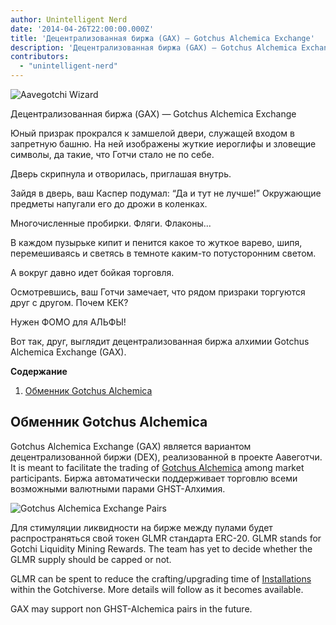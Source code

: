 ```yaml
---
author: Unintelligent Nerd
date: '2014-04-26T22:00:00.000Z'
title: 'Децентрализованная биржа (GAX) — Gotchus Alchemica Exchange'
description: 'Децентрализованная биржа (GAX) — Gotchus Alchemica Exchange'
contributors:
  - "unintelligent-nerd"
---
```


<div class="headerImageContainer">
<img class="headerImage" src="/gotchus-alchemica-exchange/wizard-aavegotchi.gif" alt="Aavegotchi Wizard">
<p class="headerImageText">Децентрализованная биржа (GAX) — Gotchus Alchemica Exchange</p>
</div>

Юный призрак прокрался к замшелой двери, служащей входом в запретную башню. На ней изображены жуткие иероглифы и зловещие символы, да такие, что Готчи стало не по себе.

Дверь скрипнула и отворилась, приглашая внутрь.

Зайдя в дверь, ваш Каспер подумал: “Да и тут не лучше!” Окружающие предметы напугали его до дрожи в коленках.

Многочисленные пробирки. Фляги. Флаконы...

В каждом пузырьке кипит и пенится какое то жуткое варево, шипя, перемешиваясь и светясь в темноте каким-то потусторонним светом.

А вокруг давно идет бойкая торговля.

Осмотревшись, ваш Готчи замечает, что рядом призраки торгуются друг с другом. Почем КЕК?

Нужен ФОМО для АЛЬФЫ!

Вот так, друг, выглядит децентрализованная биржа алхимии Gotchus Alchemica Exchange (GAX).

<div class="contentsBox">

**Содержание**

<ol>
<li><a href=#gotchus-alchemica-exchange>Обменник Gotchus Alchemica</a></li>
</ol>

</div>

## Обменник Gotchus Alchemica

Gotchus Alchemica Exchange (GAX) является вариантом децентрализованной биржи (DEX), реализованной в проекте Аавеготчи. It is meant to facilitate the trading of [Gotchus Alchemica](/gotchiverse#gotchus-alchemica) among market participants. Биржа автоматически поддерживает торговлю всеми возможными валютными парами GHST-Алхимия.

<img class="bodyImage" src="/gotchus-alchemica-exchange/gotchus-alchemica-exchange-pairs.png" alt="Gotchus Alchemica Exchange Pairs" />

Для стимуляции ликвидности на бирже между пулами будет распространяться свой токен GLMR стандарта ERC-20. GLMR stands for Gotchi Liquidity Mining Rewards. The team has yet to decide whether the GLMR supply should be capped or not.

GLMR can be spent to reduce the crafting/upgrading time of [Installations](/gotchiverse#building-on-realm-parcels) within the Gotchiverse. More details will follow as it becomes available.

GAX may support non GHST-Alchemica pairs in the future.
